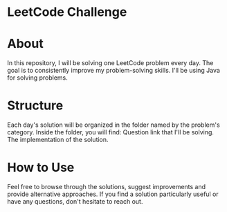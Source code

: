 # LeetCode Challenge

# About
In this repository, I will be solving one LeetCode problem every day. The goal is to consistently improve my problem-solving skills. I'll be using Java for solving problems.

# Structure
Each day's solution will be organized in the folder named by the problem's category.
Inside the folder, you will find:
Question link that I'll be solving.
The implementation of the solution.

# How to Use
Feel free to browse through the solutions, suggest improvements and provide alternative approaches. If you find a solution particularly useful or have any questions, don't hesitate to reach out.
